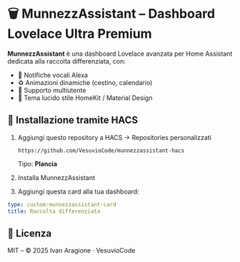 # 🗑️ MunnezzAssistant – Dashboard Lovelace Ultra Premium

**MunnezzAssistant** è una dashboard Lovelace avanzata per Home Assistant dedicata alla raccolta differenziata, con:

- 🔔 Notifiche vocali Alexa
- ♻️ Animazioni dinamiche (cestino, calendario)
- 👥 Supporto multiutente
- 🎨 Tema lucido stile HomeKit / Material Design

## 🚀 Installazione tramite HACS

1. Aggiungi questo repository a HACS → Repositories personalizzati
   ```
   https://github.com/VesuvioCode/munnezzassistant-hacs
   ```
   Tipo: **Plancia**

2. Installa MunnezzAssistant

3. Aggiungi questa card alla tua dashboard:

```yaml
type: custom:munnezzassistant-card
title: Raccolta differenziata
```

## 📄 Licenza

MIT – © 2025 Ivan Aragione · VesuvioCode